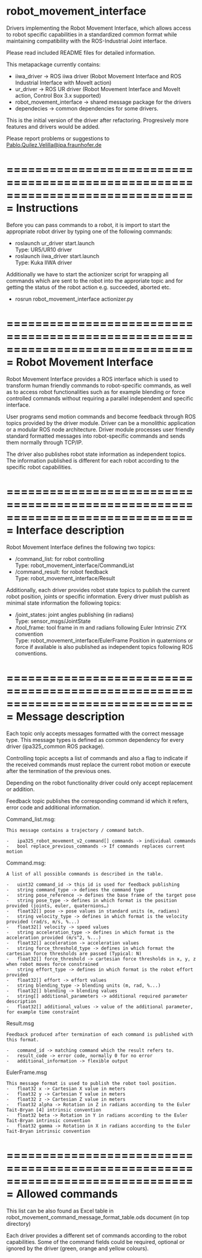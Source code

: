 # robot_movement_interface
Drivers implementing the Robot Movement Interface, which allows access to robot specific capabilities in a standardized common format while maintaining compatibility with the ROS-Industrial Joint interface.

Please read included README files for detailed information.

This metapackage currently contains:
-	iiwa_driver -> ROS iiwa driver (Robot Movement Interface and ROS Industrial Interface with MoveIt action)
-	ur_driver -> ROS UR driver (Robot Movement Interface and MoveIt action, Control Box 3.x supported)
-	robot_movement_interface -> shared message package for the drivers
-	dependecies -> common dependencies for some drivers.

This is the initial version of the driver after refactoring. Progresively more features and drivers would be added.

Please report problems or suggestions to Pablo.Quilez.Velilla@ipa.fraunhofer.de

===============================================================================
Instructions
===============================================================================

Before you can pass commands to a robot, it is import to start the appropriate robot driver by typing one of the following commands:
- 	roslaunch ur_driver start.launch<br/>
	Type: UR5/UR10 driver
- 	roslaunch iiwa_driver start.launch<br/>
	Type: Kuka IIWA driver

Additionally we have to start the actionizer script for wrapping all commands which are sent to the robot into the approriate topic and for getting the status of the robot action e.g. succeeded, aborted etc.
-	rosrun robot_movement_interface actionizer.py

===============================================================================
Robot Movement Interface
===============================================================================

Robot Movement Interface provides a ROS interface which is used to transform human friendly commands to robot-specific commands, as well as to access robot functionalities such as for example blending or force controlled commands without requiring a parallel independent and specific interface.

User programs send motion commands and become feedback through ROS topics provided by the driver module. Driver can be a monolithic application or a modular ROS node architecture. Driver module processes user friendly standard formatted messages into robot-specific commands and sends them normally through TCP/IP.

The driver also publishes robot state information as independent topics. The information published is different for each robot according to the specific robot capabilities.

===============================================================================
Interface description
===============================================================================

Robot Movement Interface defines the following two topics:
-	/command_list: for robot controlling<br/>
	Type: robot_movement_interface/CommandList
-	/command_result: for robot feedback<br/>
	Type: robot_movement_interface/Result
	
Additionally, each driver provides robot state topics to publish the current robot position, joints or specific information. Every driver must publish as minimal state information the following topics:
-	/joint_states: joint angles publishing (in radians)<br/>
	Type: sensor_msgs/JointState
-	/tool_frame: tool frame in m and radians following Euler Intrinsic ZYX convention<br/>
	Type: robot_movement_interface/EulerFrame
Position in quaternions or force if available is also published as independent topics following ROS conventions.

===============================================================================
Message description
===============================================================================

Each topic only accepts messages formatted with the correct message type. This message types is defined as common dependency for every driver (ipa325_common ROS package).

Controlling topic accepts a list of commands and also a flag to indicate if the received commands must replace the current robot motion or execute after the termination of the previous ones. 

Depending on the robot functionality driver could only accept replacement or addition.

Feedback topic publishes the corresponding command id which it refers, error code and additional information.

Command_list.msg:

	This message contains a trajectory / command batch.

	- 	ipa325_robot_movement_v2_command[] commands -> individual commands
	-	bool replace_previous_commands -> If commands replaces current motion
	
	
Command.msg:

	A list of all possible commands is described in the table.
	
	-	uint32 command_id -> this id is used for feedback publishing
	-	string command_type -> defines the command type
	-	string pose_reference -> defines the base frame of the target pose
	-	string pose_type -> defines in which format is the position provided (joints, euler, quaternions…)
	-	float32[] pose -> pose values in standard units (m, radians)
	-	string velocity_type -> defines in which format is the velocity provided (rad/s, m/s, %...)
	-	float32[] velocity -> speed values
	-	string acceleration_type -> defines in which format is the acceleration provided (m/s^2, %...)
	-	float32[] acceleration -> acceleration values
	-	string force_threshold_type -> defines in which format the cartesian force thresholds are passed (Typical: N)
	-	float32[] force_threshold -> cartesian force thresholds in x, y, z when robot moves force constrained
	-	string effort_type -> defines in which format is the robot effort provided
	-	float32[] effort -> effort values
	-	string blending_type -> blending units (m, rad, %...)
	-	float32[] blending -> blending values
	-	string[] additional_parameters -> additional required parameter description
	-	float32[] additional_values -> value of the additional parameter, for example time constraint
	
Result.msg

	Feedback produced after termination of each command is published with this format.
	
	-	command_id -> matching command which the result refers to.
	-	result_code -> error code, normally 0 for no error
	-	additional_information -> flexible output
	
EulerFrame.msg

	This message format is used to publish the robot tool position.
	-	float32 x -> Cartesian X value in meters
	-	float32 y -> Cartesian Y value in meters
	-	float32 z -> Cartesian Z value in meters
	-	float32 alpha -> Rotation in Z in radians according to the Euler Tait-Bryan [4] intrinsic convention
	-	float32 beta -> Rotation in Y in radians according to the Euler Tait-Bryan intrinsic convention
	-	float32 gamma -> Rotation in X in radians according to the Euler Tait-Bryan intrinsic convention
	
===============================================================================
Allowed commands
===============================================================================

This list can be also found as Excel table in robot_movement_command_message_format_table.ods document (in top directory)

Each driver provides a different set of commands according to the robot capabilities. Some of the command fields could be required, optional or ignored by the driver (green, orange and yellow colours).



